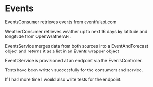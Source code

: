 # Events

EventsConsumer retrieves events from eventfulapi.com

WeatherConsumer retrieves weather up to next 16 days by latitude
and longitude from OpenWeatherAPI.

EventsService merges data from both sources into a 
EventAndForecast object and returns it as a list in an
Events wrapper object

EventsService is provisioned at an endpoint via the
EventsController.

Tests have been written successfully for the consumers and service.

If I had more time I would also write tests for the endpoint.
